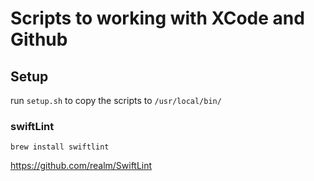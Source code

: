 # Scripts to working with XCode and Github

## Setup

run `setup.sh` to copy the scripts to `/usr/local/bin/`

### swiftLint
`brew install swiftlint`

https://github.com/realm/SwiftLint
